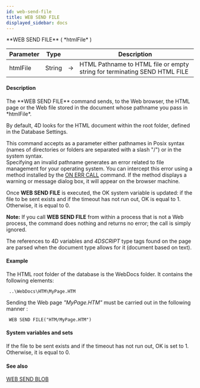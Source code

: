 ```yaml
---
id: web-send-file
title: WEB SEND FILE
displayed_sidebar: docs
---
```


<!--REF #_command_.WEB SEND FILE.Syntax-->**WEB SEND FILE** ( *htmlFile* )<!-- END REF-->
<!--REF #_command_.WEB SEND FILE.Params-->
| Parameter | Type |  | Description |
| --- | --- | --- | --- |
| htmlFile | String | -> | HTML Pathname to HTML file or empty string for terminating SEND HTML FILE |

<!-- END REF-->

#### Description 

<!--REF #_command_.WEB SEND FILE.Summary-->The **WEB SEND FILE** command sends, to the Web browser, the HTML page or the Web file stored in the document whose pathname you pass in *htmlFile*.<!-- END REF--> 

By default, 4D looks for the HTML document within the root folder, defined in the Database Settings. 

This command accepts as a parameter either pathnames in Posix syntax (names of directories or folders are separated with a slash "/") or in the system syntax.  
Specifying an invalid pathname generates an error related to file management for your operating system. You can intercept this error using a method installed by the [ON ERR CALL](on-err-call.md) command. If the method displays a warning or message dialog box, it will appear on the browser machine.

Once **WEB SEND FILE** is executed, the OK system variable is updated: if the file to be sent exists and if the timeout has not run out, OK is equal to 1\. Otherwise, it is equal to 0.

**Note:** If you call **WEB SEND FILE** from within a process that is not a Web process, the command does nothing and returns no error; the call is simply ignored.

The references to 4D variables and *4DSCRIPT* type tags found on the page are parsed when the document type allows for it (document based on text).

#### Example 

The HTML root folder of the database is the WebDocs folder. It contains the following elements:

```4d
 ..\WebDocs\HTM\MyPage.HTM
```

Sending the Web page *"MyPage.HTM"* must be carried out in the following manner :

```4d
 WEB SEND FILE("HTM/MyPage.HTM")
```

#### System variables and sets 

If the file to be sent exists and if the timeout has not run out, OK is set to 1\. Otherwise, it is equal to 0.

#### See also 

[WEB SEND BLOB](web-send-blob.md)  